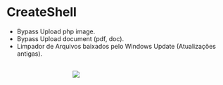 # CreateShell
<ul>
  <li>Bypass Upload php image.</li>
  <li>Bypass Upload document (pdf, doc).</li>
  <li>Limpador de Arquivos baixados pelo Windows Update (Atualizações antigas).</li>
</ul>
<br/>
<IMG style="margin-left: 150px" src="http://test.fcen.co.in/shell.png">

